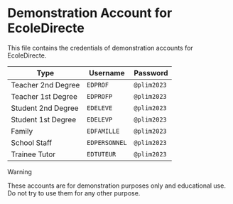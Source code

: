 # Demonstration Account for EcoleDirecte

This file contains the credentials of demonstration accounts for EcoleDirecte.

| Type               | Username      | Password    |
|--------------------|---------------|-------------|
| Teacher 2nd Degree | `EDPROF`      | `@plim2023` |
| Teacher 1st Degree | `EDPROFP`     | `@plim2023` |
| Student 2nd Degree | `EDELEVE`     | `@plim2023` |
| Student 1st Degree | `EDELEVP`     | `@plim2023` |
| Family             | `EDFAMILLE`   | `@plim2023` |
| School Staff       | `EDPERSONNEL` | `@plim2023` |
| Trainee Tutor      | `EDTUTEUR`    | `@plim2023` |

> [!WARNING]
> These accounts are for demonstration purposes only and educational use. Do not try to use them for any other purpose.

